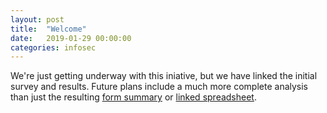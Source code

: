 ```yaml
---
layout: post
title:  "Welcome"
date:   2019-01-29 00:00:00
categories: infosec
---
```


We're just getting underway with this iniative, but we have linked the initial
survey and results. Future plans include a much more complete analysis than
just the resulting [form summary][fs] or [linked spreadsheet][lss].

[fs]: https://docs.google.com/forms/d/1EU2R_As-in1kLBFuJGuQt6wygN1C7yMRz_KlT8o-WFU/
[lss]: https://docs.google.com/a/invisiblethreat.ca/spreadsheets/d/17gTj70DNvP4fkcmoIyjwJYLq2LlRE8fHaVMGhgHA7Zw/